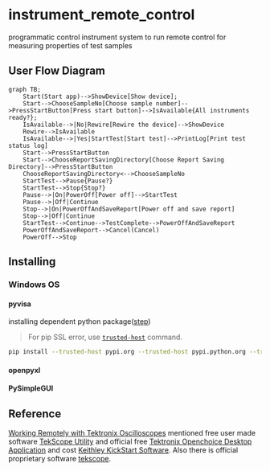 # instrument_remote_control

programmatic control instrument system to run remote control for measuring properties of test samples

## User Flow Diagram

```mermaid
graph TB;
    Start(Start app)-->ShowDevice[Show device];
    Start-->ChooseSampleNo[Choose sample number]-->PressStartButton[Press start button]-->IsAvailable{All instruments ready?};
    IsAvailable-->|No|Rewire[Rewire the device]-->ShowDevice
    Rewire-->IsAvailable
    IsAvailable-->|Yes|StartTest[Start test]-->PrintLog[Print test status log]
    Start-->PressStartButton
    Start-->ChooseReportSavingDirectory[Choose Report Saving Directory]-->PressStartButton
    ChooseReportSavingDirectory<-->ChooseSampleNo
    StartTest-->Pause{Pause?}
    StartTest-->Stop{Stop?}
    Pause-->|On|PowerOff[Power off]-->StartTest
    Pause-->|Off|Continue
    Stop-->|On|PowerOffAndSaveReport[Power off and save report]
    Stop-->|Off|Continue
    StartTest-->Continue-->TestComplete-->PowerOffAndSaveReport
    PowerOffAndSaveReport-->Cancel(Cancel)
    PowerOff-->Stop
```

## Installing

### Windows OS

#### pyvisa

installing dependent python package([step](https://www.lockinc.com.tw/files/%E6%8A%80%E8%A1%93%E7%B0%A1%E4%BB%8B%E3%80%8A%E7%A4%BA%E6%B3%A2%E5%99%A8%E8%87%AA%E5%8B%95%E5%8C%96%E5%92%8C%20Python%20%E5%85%A5%E9%96%80%E3%80%8B_%E4%B8%AD%E6%96%87%E7%89%88_.pdf))
> For pip SSL error, use [`trusted-host`](https://stackoverflow.com/questions/25981703/pip-install-fails-with-connection-error-ssl-certificate-verify-failed-certi) command.

```sh
pip install --trusted-host pypi.org --trusted-host pypi.python.org --trusted-host files.pythonhosted.org pyvisa
```

#### openpyxl

#### PySimpleGUI

## Reference

[Working Remotely with Tektronix Oscilloscopes](https://www.tek.com/en/documents/technical-brief/working-remotely-with-tek-scopes-tech-brief) mentioned free user made software [TekScope Utility](https://forum.tek.com/viewtopic.php?t=140451#p284900) and official free [Tektronix Openchoice Desktop Application](https://www.tek.com/en/support/software/utility/tektronix-openchoice-desktop-application-tdspcs1--v28) and cost [Keithley KickStart Software](https://www.tek.com/en/products/keithley/keithley-control-software-bench-instruments/kickstart). Also there is official proprietary software [tekscope](https://www.tekcloud.com/tekscope/).
